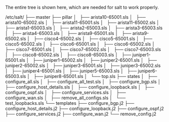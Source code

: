 The entire tree is shown here, which are needed for salt to work properly.

/etc/salt/
├── master
├── pillar
│   ├── arista10-65001.sls
│   ├── arista10-65002.sls
│   ├── arista11-65001.sls
│   ├── arista11-65002.sls
│   ├── arista1-65003.sls
│   ├── arista2-65003.sls
│   ├── arista3-65003.sls
│   ├── arista4-65003.sls
│   ├── arista9-65001.sls
│   ├── arista9-65002.sls
│   ├── cisco4-65002.sls
│   ├── cisco5-65001.sls
│   ├── cisco5-65002.sls
│   ├── cisco6-65001.sls
│   ├── cisco6-65002.sls
│   ├── cisco7-65001.sls
│   ├── cisco7-65002.sls
│   ├── cisco7-65003.sls
│   ├── cisco8-65002.sls
│   ├── cisco8-65003.sls
│   ├── juniper1-65001.sls
│   ├── juniper1-65002.sls
│   ├── juniper2-65001.sls
│   ├── juniper2-65002.sls
│   ├── juniper3-65001.sls
│   ├── juniper3-65002.sls
│   ├── juniper4-65001.sls
│   ├── juniper5-65003.sls
│   ├── juniper6-65003.sls
│   ├── juniper8-65001.sls
│   └── top.sls
├── states
│   ├── configure_all.sls
│   ├── configure_all_test.sls
│   ├── configure_bgp.sls
│   ├── configure_host_details.sls
│   ├── configure_loopback.sls
│   ├── configure_ospf.sls
│   ├── configure_services.sls
│   ├── configure_wan.sls
│   ├── remove_all_configs.sls
│   └── test_loopbacks.sls
└── templates
├── configure_bgp.j2
├── configure_host_details.j2
├── configure_loopback.j2
├── configure_ospf.j2
├── configure_services.j2
├── configure_wan.j2
└── remove_config.j2
